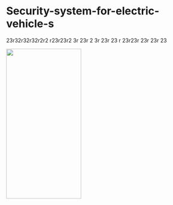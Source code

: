# Security-system-for-electric-vehicle-s

23r32r32r32r2r2
r23r23r2
3r
23r
2
3r
23r
23
r
23r23r
23r
23r
23

<img src="https://camo.githubusercontent.com/..." data-canonical-src="https://5.imimg.com/data5/YN/CM/MY-9380557/arduino-uno-ch340-500x500.jpg" width="200" height="400" />
